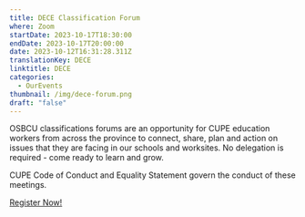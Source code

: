 ```yaml
---
title: DECE Classification Forum
where: Zoom
startDate: 2023-10-17T18:30:00
endDate: 2023-10-17T20:00:00
date: 2023-10-12T16:31:28.311Z
translationKey: DECE
linktitle: DECE
categories:
  - OurEvents
thumbnail: /img/dece-forum.png
draft: "false"
---
```

OSBCU classifications forums are an opportunity for CUPE education workers from across the province to connect, share, plan and action on issues that they are facing in our schools and worksites. No delegation is required - come ready to learn and grow. 

CUPE Code of Conduct and Equality Statement govern the conduct of these meetings.

[Register Now!](https://osbcu-ca.zoom.us/meeting/register/tZAuduGrrjgpGtH9eRq-9Uj6s4ntZqnRAfvr)